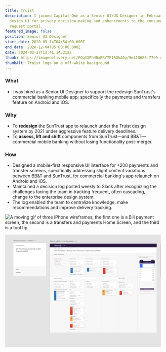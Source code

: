 ```yaml
---
title: Truist
description: I joined Capital One as a Senior UI/UX Designer in February 2021 to
  design UI for privacy decision-making and enhancements to the consumer data
  request portal.
featured_image: false
position: Senior UI Designer
start_date: 2020-05-14T04:54:00.000Z
end_date: 2020-12-04T05:00:00.000Z
date: 2024-03-27T13:41:14.312Z
thumb: https://imagedelivery.net/POqXXFhNBxBRY7E1RGhA0g/9e418686-77e9-4a55-53c3-464b924e2f00/public
thumbAlt: Truist logo on a off-white background
---
```

### What

- I was hired as a Senior UI Designer to support the redesign SunTrust's commercial banking mobile app; specifically the payments and transfers feature on Android and iOS.

### Why

- To **redesign** the SunTrust app to relaunch under the Truist design system by 2021 under aggressive feature delivery deadlines.
- To **assess, lift and shift** components from SunTrust—and BB&T—commercial mobile banking without losing functionality post-merger.

### How
- Designed a mobile-first responsive UI interface for +200 payments and transfer screens, specifically addressing slight content variations between BB&T and SunTrust, for commercial banking's app relaunch on Android and iOS.
- Maintained a decision log posted weekly to Slack after recognizing the challenges facing the team in tracking frequent, often cascading, change to the enterprise design system.
- The log enabled the team to centralize knowledge, make recommendations and improve delivery tracking.

![A moving gif of three iPhone wireframes; the first one is a Bill payment screen, the second is a transfers and payments Home Screen, and the third is a tool tip.](https://res.cloudinary.com/dvf7zwben/image/upload/v1711555428/eleventy-blog/gifs/template_2_jnt2z9.gif)

![](./img/truist_adobexd.png)
